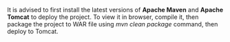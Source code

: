 It is advised to first install the latest versions of **Apache Maven** and **Apache Tomcat** to deploy the project.
To view it in browser, compile it, then package the project to WAR file using *mvn clean package* command, then deploy to Tomcat.

